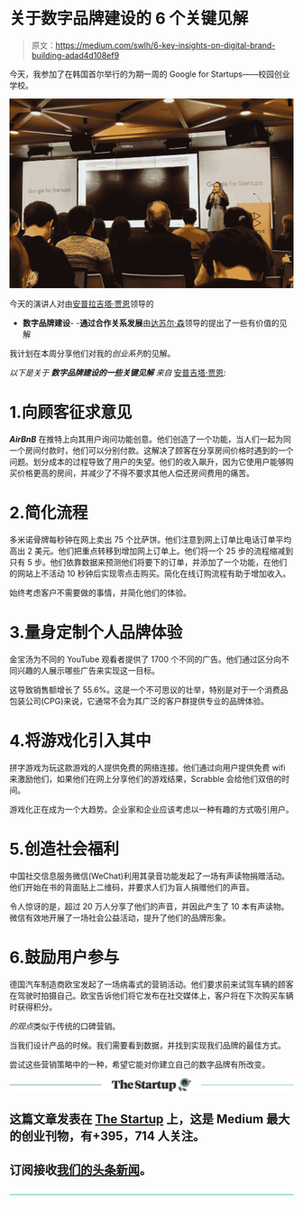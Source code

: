 # 关于数字品牌建设的 6 个关键见解

> 原文：<https://medium.com/swlh/6-key-insights-on-digital-brand-building-adad4d108ef9>

今天，我参加了在韩国首尔举行的为期一周的 Google for Startups——校园创业学校。

![](img/a4c6da9ba95b8c0dcfaa0266b73d2f26.png)

今天的演讲人对由[安普拉吉塔·贾恩](https://www.linkedin.com/in/aprajita/)领导的
- **数字品牌建设**-
-**通过合作关系发展**由[达苏尔·森](https://www.linkedin.com/in/daseul-son-b608142/)领导的提出了一些有价值的见解

我计划在本周分享他们对我的*创业系列*的见解。

*以下是关于* ***数字品牌建设的一些关键见解*** *来自* [安普吉塔·贾恩](https://www.linkedin.com/in/aprajita/):

# 1.向顾客征求意见

***AirBnB*** 在推特上向其用户询问功能创意。他们创造了一个功能，当人们一起为同一个房间付款时，他们可以分别付款。这解决了顾客在分享房间价格时遇到的一个问题。划分成本的过程导致了用户的失望。他们的收入飙升，因为它使用户能够购买价格更高的房间，并减少了不得不要求其他人偿还房间费用的痛苦。

# 2.简化流程

多米诺骨牌每秒钟在网上卖出 75 个比萨饼。他们注意到网上订单比电话订单平均高出 2 美元。他们把重点转移到增加网上订单上。他们将一个 25 步的流程缩减到只有 5 步。他们依靠数据来预测他们将要下的订单，并添加了一个功能，在他们的网站上不活动 10 秒钟后实现零点击购买。简化在线订购流程有助于增加收入。

始终考虑客户不需要做的事情，并简化他们的体验。

# 3.量身定制个人品牌体验

金宝汤为不同的 YouTube 观看者提供了 1700 个不同的广告。他们通过区分向不同兴趣的人展示哪些广告来实现这一目标。

这导致销售额增长了 55.6%。这是一个不可思议的壮举，特别是对于一个消费品包装公司(CPG)来说，它通常不会为其广泛的客户群提供专业的品牌体验。

# 4.将游戏化引入其中

拼字游戏为玩这款游戏的人提供免费的网络连接。他们通过向用户提供免费 wifi 来激励他们，如果他们在网上分享他们的游戏结果，Scrabble 会给他们双倍的时间。

游戏化正在成为一个大趋势。企业家和企业应该考虑以一种有趣的方式吸引用户。

# 5.创造社会福利

中国社交信息服务微信(WeChat)利用其录音功能发起了一场有声读物捐赠活动。他们开始在书的背面贴上二维码，并要求人们为盲人捐赠他们的声音。

令人惊讶的是，超过 20 万人分享了他们的声音，并因此产生了 10 本有声读物。微信有效地开展了一场社会公益活动，提升了他们的品牌形象。

# 6.鼓励用户参与

德国汽车制造商欧宝发起了一场病毒式的营销活动。他们要求前来试驾车辆的顾客在驾驶时拍摄自己。欧宝告诉他们将它发布在社交媒体上，客户将在下次购买车辆时获得积分。

*的观点*类似于传统的口碑营销。

当我们设计产品的时候。我们需要看到数据，并找到实现我们品牌的最佳方式。

尝试这些营销策略中的一种，希望它能对你建立自己的数字品牌有所改变。

[![](img/308a8d84fb9b2fab43d66c117fcc4bb4.png)](https://medium.com/swlh)

## 这篇文章发表在 [The Startup](https://medium.com/swlh) 上，这是 Medium 最大的创业刊物，有+395，714 人关注。

## 订阅接收[我们的头条新闻](http://growthsupply.com/the-startup-newsletter/)。

[![](img/b0164736ea17a63403e660de5dedf91a.png)](https://medium.com/swlh)